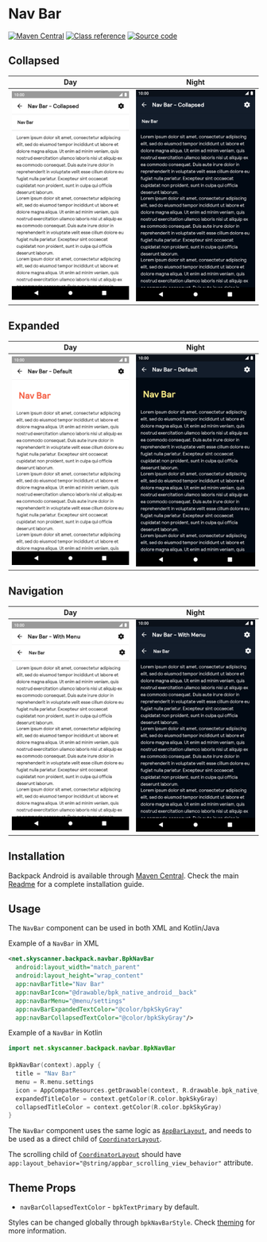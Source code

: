 # Nav Bar

[![Maven Central](https://img.shields.io/maven-central/v/net.skyscanner.backpack/backpack-android)](https://search.maven.org/artifact/net.skyscanner.backpack/backpack-android)
[![Class reference](https://img.shields.io/badge/Class%20reference-Android-blue)](https://backpack.github.io/android/Backpack/net.skyscanner.backpack.navbar)
[![Source code](https://img.shields.io/badge/Source%20code-GitHub-lightgrey)](https://github.com/Skyscanner/backpack-android/tree/main/Backpack/src/main/java/net/skyscanner/backpack/navbar)

## Collapsed

| Day | Night |
| --- | --- |
| <img src="https://raw.githubusercontent.com/Skyscanner/backpack-android/main/docs/view/NavBar/screenshots/collapsed.png" alt="Collapsed NavBar component" width="375" /> |<img src="https://raw.githubusercontent.com/Skyscanner/backpack-android/main/docs/view/NavBar/screenshots/collapsed_dm.png" alt="Collapsed NavBar component - dark mode" width="375" /> |

## Expanded

| Day | Night |
| --- | --- |
| <img src="https://raw.githubusercontent.com/Skyscanner/backpack-android/main/docs/view/NavBar/screenshots/default.png" alt="Expanded NavBar component" width="375" /> | <img src="https://raw.githubusercontent.com/Skyscanner/backpack-android/main/docs/view/NavBar/screenshots/default_dm.png" alt="Expanded NavBar component - dark mode" width="375" /> |

## Navigation

| Day | Night |
| --- | --- |
| <img src="https://raw.githubusercontent.com/Skyscanner/backpack-android/main/docs/view/NavBar/screenshots/with-menu.png" alt="Navigation NavBar component" width="375" /> | <img src="https://raw.githubusercontent.com/Skyscanner/backpack-android/main/docs/view/NavBar/screenshots/with-menu_dm.png" alt="Navigation NavBar component - dark mode" width="375" /> |

## Installation

Backpack Android is available through [Maven Central](https://search.maven.org/artifact/net.skyscanner.backpack/backpack-android). Check the main [Readme](https://github.com/skyscanner/backpack-android#installation) for a complete installation guide.

## Usage

The `NavBar` component can be used in both XML and Kotlin/Java

Example of a `NavBar` in XML

```xml
<net.skyscanner.backpack.navbar.BpkNavBar
  android:layout_width="match_parent"
  android:layout_height="wrap_content"
  app:navBarTitle="Nav Bar"
  app:navBarIcon="@drawable/bpk_native_android__back"
  app:navBarMenu="@menu/settings"
  app:navBarExpandedTextColor="@color/bpkSkyGray"
  app:navBarCollapsedTextColor="@color/bpkSkyGray"/>
```

Example of a `NavBar` in Kotlin

```Kotlin
import net.skyscanner.backpack.navbar.BpkNavBar

BpkNavBar(context).apply {
  title = "Nav Bar"
  menu = R.menu.settings
  icon = AppCompatResources.getDrawable(context, R.drawable.bpk_native_android__back)
  expandedTitleColor = context.getColor(R.color.bpkSkyGray)
  collapsedTitleColor = context.getColor(R.color.bpkSkyGray)
}
```

The `NavBar` component uses the same logic as [`AppBarLayout`](https://developer.android.com/reference/android/support/design/widget/AppBarLayout),
and needs to be used as a direct child of [`CoordinatorLayout`](https://developer.android.com/reference/android/support/design/widget/CoordinatorLayout).

The scrolling child of [`CoordinatorLayout`](https://developer.android.com/reference/android/support/design/widget/CoordinatorLayout) should have
`app:layout_behavior="@string/appbar_scrolling_view_behavior"` attribute.

## Theme Props

- `navBarCollapsedTextColor` - `bpkTextPrimary` by default.

Styles can be changed globally through `bpkNavBarStyle`. Check [theming](https://github.com/Skyscanner/backpack-android/blob/main/docs/view/THEMING.md) for more information.
